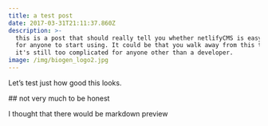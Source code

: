 ```yaml
---
title: a test post
date: 2017-03-31T21:11:37.860Z
description: >-
  this is a post that should really tell you whether netlifyCMS is easy enough
  for anyone to start using. It could be that you walk away from this thinking
  it's still too complicated for anyone other than a developer.
image: /img/biogen_logo2.jpg
---
```


Let’s test just how good this looks. 

\## not very much to be honest

I thought that there would be markdown preview